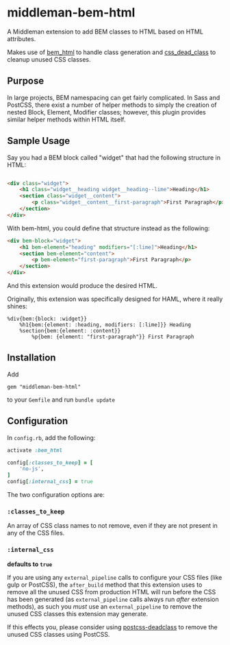 # middleman-bem-html

A Middleman extension to add BEM classes to HTML based on HTML attributes. 

Makes use of [bem_html](https://github.com/oncomouse/bem_html) to handle class generation and [css_dead_class](https://github.com/oncomouse/css_dead_class) to cleanup unused CSS classes.

## Purpose

In large projects, BEM namespacing can get fairly complicated. In Sass and PostCSS, there exist a number of helper methods to simply the creation of nested Block, Element, Modifier classes; however, this plugin provides similar helper methods within HTML itself.

## Sample Usage

Say you had a BEM block called "widget" that had the following structure in HTML:

~~~html

<div class="widget">
	<h1 class="widget__heading widget__heading--lime">Heading</h1>
	<section class="widget__content">
		<p class="widget__content__first-paragraph">First Paragraph</p>
	</section>
</div>
~~~

With bem-html, you could define that structure instead as the following:

~~~html
<div bem-block="widget">
	<h1 bem-element="heading" modifiers="[:lime]">Heading</h1>
	<section bem-element="content">
		<p bem-element="first-paragraph">First Paragraph</p>
	</section>
</div>
~~~

And this extension would produce the desired HTML.

Originally, this extension was specifically designed for HAML, where it really shines:

~~~haml
%div{bem:{block: :widget}}
	%h1{bem:{element: :heading, modifiers: [:lime]}} Heading
	%section{bem:{element: :content}}
		%p{bem: {element: "first-paragraph"}} First Paragraph
~~~

## Installation

Add

~~~
gem "middleman-bem-html"
~~~

to your `Gemfile` and run `bundle update`

## Configuration

In `config.rb`, add the following:

~~~ruby
activate :bem_html

config[:classes_to_keep] = [
	'no-js',
]
config[:internal_css] = true
~~~

The two configuration options are:

### `:classes_to_keep`

An array of CSS class names to not remove, even if they are not present in any of the CSS files.

### `:internal_css`

**defaults to `true`**

If you are using any `external_pipeline` calls to configure your CSS files (like gulp or PostCSS), the `after_build` method that this extension uses to remove all the unused CSS from production HTML will run before the CSS has been generated (as `external_pipeline` calls always run *after* extension methods), as such you *must* use an `external_pipeline` to remove the unused CSS classes this extension may generate.

If this effects you, please consider using [postcss-deadclass](https://github.com/oncomouse/postcss-deadclass) to remove the unused CSS classes using PostCSS.
